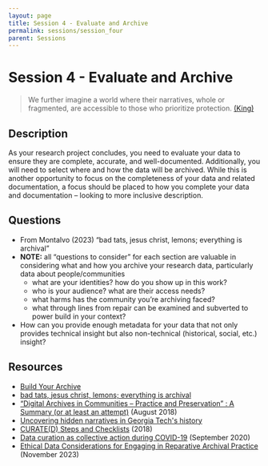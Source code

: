 ```yaml
---
layout: page
title: Session 4 - Evaluate and Archive
permalink: sessions/session_four
parent: Sessions
---
```


# Session 4 - Evaluate and Archive

> We further imagine a world where their narratives, whole or fragmented, are accessible to those who prioritize protection. [(King)][1]

## Description

As your research project concludes, you need to evaluate your data to ensure they are complete, accurate, and well-documented. Additionally, you will need to select where and how the data will be archived. While this is another opportunity to focus on the completeness of your data and related documentation, a focus should be placed to how you complete your data and documentation – looking to more inclusive description.

## Questions

 - From Montalvo (2023) “bad tats, jesus christ, lemons; everything is archival”
 - **NOTE:** all “questions to consider” for each section are valuable in considering what and how you archive your research data, particularly data about people/communities
   - what are your identities? how do you show up in this work?
   - who is your audience? what are their access needs?
   - what harms has the community you’re archiving faced?
   - what through lines from repair can be examined and subverted to power build in your context? 
- How can you provide enough metadata for your data that not only provides technical insight but also non-technical (historical, social, etc.) insight? 

## Resources

- [Build Your Archive](https://www.buildyourarchive.com/)
- [bad tats, jesus christ, lemons; everything is archival](https://syllabusproject.org/bad-tats/)
- [“Digital Archives in Communities – Practice and Preservation” : A Summary (or at least an attempt)](https://www.dpconline.org/blog/digital-archives-in-communities) (August 2018)
- [Uncovering hidden narratives in Georgia Tech's history](https://apps.library.gatech.edu/courses/hidden-narratives/#/)
- [CURATE(D) Steps and Checklists](https://datacuration.network/outputs/workflows/) (2018)
- [Data curation as collective action during COVID-19](https://doi.org/10.1002/asi.24406) (September 2020)
- [Ethical Data Considerations for Engaging in Reparative Archival Practice](https://digitalcommons.fiu.edu/glworks/141/) (November 2023) 




[1]: https://www.buildyourarchive.com/ "Build Your Archive"
